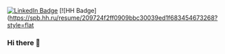 [![LinkedIn Badge](https://www.linkedin.com/in/nikita-zamyslov?style=flat&logo=linkedin&logoColor=white&color=0D76A8)](https://www.linkedin.com/in/braydon-coyer/)
[![HH Badge](https://spb.hh.ru/resume/209724f2ff0909bbc30039ed1f683454673268?style=flat

### Hi there 👋
